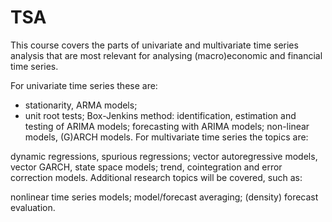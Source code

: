 # TSA
This course covers the parts of univariate and multivariate time series analysis that are most relevant for analysing (macro)economic and financial time series.

For univariate time series these are:

- stationarity, ARMA models;
- unit root tests;
Box-Jenkins method: identification, estimation and testing of ARIMA models;
forecasting with ARIMA models;
non-linear models, (G)ARCH models.
For multivariate time series the topics are:

dynamic regressions, spurious regressions;
vector autoregressive models, vector GARCH, state space models;
trend, cointegration and error correction models.
Additional research topics will be covered, such as:

nonlinear time series models;
model/forecast averaging;
(density) forecast evaluation.
